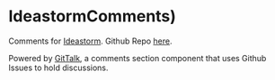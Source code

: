 # IdeastormComments)
Comments for [Ideastorm](https://ideastorm.app/). Github Repo [here](https://github.com/GoldinGuy/Ideastorm).

Powered by [GitTalk](https://github.com/gitalk/gitalk), a comments section component that uses Github Issues to hold discussions.
